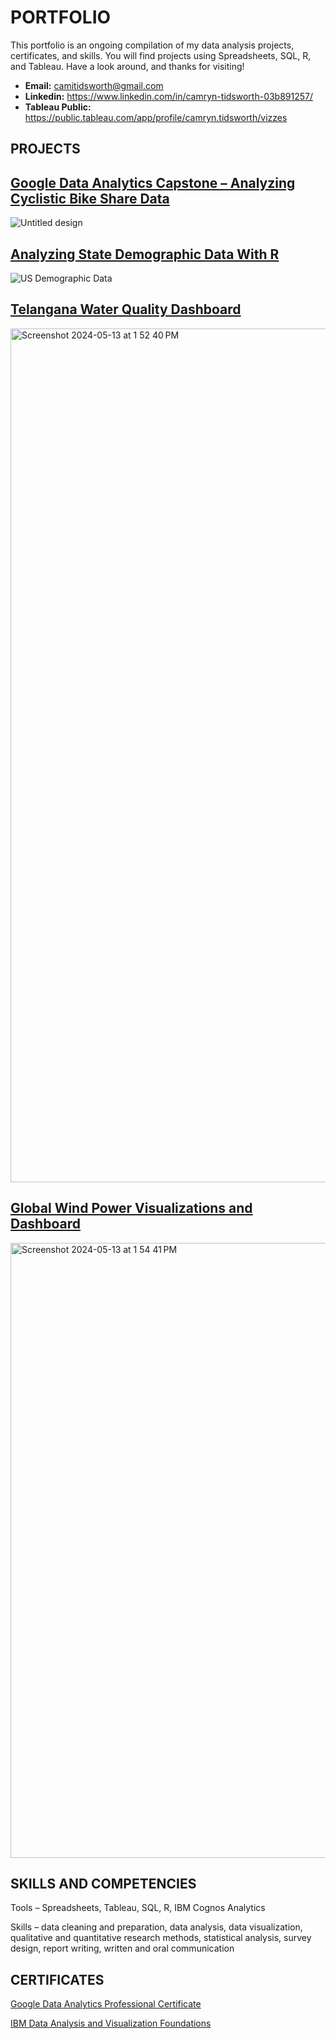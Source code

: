 # PORTFOLIO
This portfolio is an ongoing compilation of my data analysis projects, certificates, and skills. You will find projects using Spreadsheets, SQL, R, and Tableau. Have a look around, and thanks for visiting!

* **Email:** camitidsworth@gmail.com
* **Linkedin:** https://www.linkedin.com/in/camryn-tidsworth-03b891257/
* **Tableau Public:** https://public.tableau.com/app/profile/camryn.tidsworth/vizzes

## PROJECTS
## [Google Data Analytics Capstone – Analyzing Cyclistic Bike Share Data](https://github.com/CamrynTidsworth/Google_Data_Analytics_Capstone_Cyclistic_Case_Study) 
![Untitled design](https://github.com/CamrynTidsworth/portfolio/assets/167467192/7656061f-5341-43aa-997c-47c02e9514d2)

## [Analyzing State Demographic Data With R](https://github.com/CamrynTidsworth/Analyzing-US-Deomgraphic-Data-With-R)
![US Demographic Data](https://github.com/CamrynTidsworth/Portfolio/assets/167467192/1fc9bd18-d80c-4d6d-a0ee-8b161721318f)

## [Telangana Water Quality Dashboard](https://public.tableau.com/app/profile/camryn.tidsworth/viz/TelanganaWaterQualityDashboard/Dashboard) 
<img width="1366" alt="Screenshot 2024-05-13 at 1 52 40 PM" src="https://github.com/CamrynTidsworth/Portfolio/assets/167467192/5f08c055-3a48-4a70-99af-2375db64fbb8">

## [Global Wind Power Visualizations and Dashboard](https://public.tableau.com/app/profile/camryn.tidsworth/viz/WindPower_17132720082520/Dashboard1)
<img width="984" alt="Screenshot 2024-05-13 at 1 54 41 PM" src="https://github.com/CamrynTidsworth/Portfolio/assets/167467192/a4d9babf-3157-41b2-be3b-825a17638893">


## SKILLS AND COMPETENCIES
Tools – Spreadsheets, Tableau, SQL, R, IBM Cognos Analytics

Skills – data cleaning and preparation, data analysis, data visualization, qualitative and quantitative research methods, statistical analysis, survey design, report writing, written and oral communication

## CERTIFICATES
[Google Data Analytics Professional Certificate](https://www.coursera.org/professional-certificates/google-data-analytics?skipBrowseRedirect=true)

[IBM Data Analysis and Visualization Foundations](https://www.coursera.org/specializations/data-analysis-visualization-foundations)  
